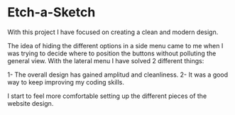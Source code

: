 # Etch-a-Sketch

With this project I have focused on creating a clean and modern design.

The idea of hiding the different options in a side menu came to me when I was trying to decide where to position the buttons without polluting the general view.
With the lateral menu I have solved 2 different things:

  1- The overall design has gained amplitud and cleanliness.
  2- It was a good way to keep improving my coding skills.
  
I start to feel more comfortable setting up the different pieces of the website design.
